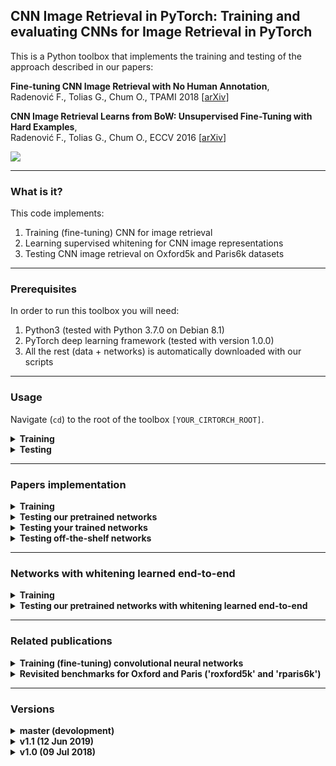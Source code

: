 ## CNN Image Retrieval in PyTorch: Training and evaluating CNNs for Image Retrieval in PyTorch

This is a Python toolbox that implements the training and testing of the approach described in our papers:


**Fine-tuning CNN Image Retrieval with No Human Annotation**,  
Radenović F., Tolias G., Chum O., 
TPAMI 2018 [[arXiv](https://arxiv.org/abs/1711.02512)]

**CNN Image Retrieval Learns from BoW: Unsupervised Fine-Tuning with Hard Examples**,  
Radenović F., Tolias G., Chum O., 
ECCV 2016 [[arXiv](http://arxiv.org/abs/1604.02426)]


<img src="http://cmp.felk.cvut.cz/cnnimageretrieval/img/cnnimageretrieval_network_medium.png" width=\textwidth/>

---

### What is it?

This code implements:

1. Training (fine-tuning) CNN for image retrieval
1. Learning supervised whitening for CNN image representations
1. Testing CNN image retrieval on Oxford5k and Paris6k datasets

---

### Prerequisites

In order to run this toolbox you will need:

1. Python3 (tested with Python 3.7.0 on Debian 8.1)
1. PyTorch deep learning framework (tested with version 1.0.0)
1. All the rest (data + networks) is automatically downloaded with our scripts

---

### Usage

Navigate (```cd```) to the root of the toolbox ```[YOUR_CIRTORCH_ROOT]```.

<details>
  <summary><b>Training</b></summary><br/>
  
  Example training script is located in ```YOUR_CIRTORCH_ROOT/cirtorch/examples/train.py```
  ```
  python3 -m cirtorch.examples.train [-h] [--training-dataset DATASET] [--no-val]
                  [--test-datasets DATASETS] [--test-whiten DATASET]
                  [--test-freq N] [--arch ARCH] [--pool POOL]
                  [--local-whitening] [--regional] [--whitening]
                  [--not-pretrained] [--loss LOSS] [--loss-margin LM]
                  [--image-size N] [--neg-num N] [--query-size N]
                  [--pool-size N] [--gpu-id N] [--workers N] [--epochs N]
                  [--batch-size N] [--optimizer OPTIMIZER] [--lr LR]
                  [--momentum M] [--weight-decay W] [--print-freq N]
                  [--resume FILENAME]
                  EXPORT_DIR
  ```

  For detailed explanation of the options run:
  ```
  python3 -m cirtorch.examples.train -h
  ```

  **Note**: Data and networks used for training and testing are automatically downloaded when using the example script.
  
</details>

<details>
  <summary><b>Testing</b></summary><br/>

  Example testing script is located in ```YOUR_CIRTORCH_ROOT/cirtorch/examples/test.py```
  ```
  python3 -m cirtorch.examples.test [-h] (--network-path NETWORK | --network-offtheshelf NETWORK)
                 [--datasets DATASETS] [--image-size N]
                 [--multiscale MULTISCALE] [--whitening WHITENING] [--gpu-id N]
  ```

  For detailed explanation of the options run:
  ```
  python3 -m cirtorch.examples.test -h
  ```

  **Note**: Data used for testing are automatically downloaded when using the example script.

</details>

---

###  Papers implementation

<details>
  <summary><b>Training</b></summary><br/>

  For example, to train our best network described in the TPAMI 2018 paper run the following command. 
  After each epoch, the fine-tuned network will be tested on the revisited Oxford and Paris benchmarks:
  ```
  python3 -m cirtorch.examples.train YOUR_EXPORT_DIR --gpu-id '0' --training-dataset 'retrieval-SfM-120k' 
              --test-datasets 'roxford5k,rparis6k' --arch 'resnet101' --pool 'gem' --loss 'contrastive' 
              --loss-margin 0.85 --optimizer 'adam' --lr 5e-7 --neg-num 5 --query-size=2000 
              --pool-size=22000 --batch-size 5 --image-size 362
  ```

  Networks can be evaluated with learned whitening after each epoch. To achieve this run the following command. 
  Note that this will significantly slow down the entire training procedure, and you can evaluate networks with learned whitening later on using the example test script.

  ```
  python3 -m cirtorch.examples.train YOUR_EXPORT_DIR --gpu-id '0' --training-dataset 'retrieval-SfM-120k' 
              --test-datasets 'roxford5k,rparis6k' --test-whiten 'retrieval-SfM-30k' 
              --arch 'resnet101' --pool 'gem' --loss 'contrastive' --loss-margin 0.85 
              --optimizer 'adam' --lr 5e-7 --neg-num 5 --query-size=2000 --pool-size=22000 
              --batch-size 5 --image-size 362
  ```

  **Note**: Adjusted (lower) learning rate is set to achieve similar performance as with [MatConvNet](https://github.com/filipradenovic/cnnimageretrieval) and [PyTorch-0.3.0](https://github.com/filipradenovic/cnnimageretrieval-pytorch/tree/v1.0) implementation of the training.

</details>

<details>
  <summary><b>Testing our pretrained networks</b></summary><br/>

  We provide the pretrained networks trained using the same parameters as in our TPAMI 2018 paper, with precomputed whitening. 
  To evaluate them run:
  ```
  python3 -m cirtorch.examples.test --gpu-id '0' --network-path 'retrievalSfM120k-resnet101-gem' 
                  --datasets 'oxford5k,paris6k,roxford5k,rparis6k' 
                  --whitening 'retrieval-SfM-120k'
                  --multiscale '[1, 1/2**(1/2), 1/2]'
  ```
  or
  ```
  python3 -m cirtorch.examples.test --gpu-id '0' --network-path 'retrievalSfM120k-vgg16-gem' 
                  --datasets 'oxford5k,paris6k,roxford5k,rparis6k' 
                  --whitening 'retrieval-SfM-120k'
                  --multiscale '[1, 1/2**(1/2), 1/2]'
  ```
  The table below shows the performance comparison of networks trained with this framework and the networks used in the paper which were trained with our [CNN Image Retrieval in MatConvNet](https://github.com/filipradenovic/cnnimageretrieval):

  | Model | Oxford | Paris | ROxf (M) | RPar (M) | ROxf (H) | RPar (H) |
  |:------|:------:|:------:|:------:|:------:|:------:|:------:|
  | VGG16-GeM (MatConvNet) | 87.9 | 87.7 | 61.9 | 69.3 | 33.7 | 44.3 |
  | VGG16-GeM (PyTorch) | 87.3 | 87.8 | 60.9 | 69.3 | 32.9 | 44.2 |
  | ResNet101-GeM (MatConvNet) | 87.8 | 92.7 | 64.7 | 77.2 | 38.5 | 56.3 |
  | ResNet101-GeM (PyTorch) | 88.2 | 92.5 | 65.4 | 76.7 | 40.1 | 55.2 |

</details>

<details>
  <summary><b>Testing your trained networks</b></summary><br/>

  To evaluate your trained network using single scale and without learning whitening:
  ```
  python3 -m cirtorch.examples.test --gpu-id '0' --network-path YOUR_NETWORK_PATH 
                  --datasets 'oxford5k,paris6k,roxford5k,rparis6k'
  ```

  To evaluate trained network using multi scale evaluation and with learned whitening as post-processing:
  ```
  python3 -m cirtorch.examples.test --gpu-id '0' --network-path YOUR_NETWORK_PATH 
                  --datasets 'oxford5k,paris6k,roxford5k,rparis6k'
                  --whitening 'retrieval-SfM-120k' 
                  --multiscale '[1, 1/2**(1/2), 1/2]'
  ```

</details>

<details>
  <summary><b>Testing off-the-shelf networks</b></summary><br/>

  Off-the-shelf networks can be evaluated as well, for example:
  ```
  python3 -m cirtorch.examples.test --gpu-id '0' --network-offtheshelf 'resnet101-gem'
                  --datasets 'oxford5k,paris6k,roxford5k,rparis6k'
                  --whitening 'retrieval-SfM-120k' 
                  --multiscale '[1, 1/2**(1/2), 1/2]'
  ```
  
</details>

---

### Networks with whitening learned end-to-end

<details>
  <summary><b>Training</b></summary><br/>
  
  Our code can be used to fine-tune networks with whitening added as an FC layer after the pooling.
  To train such a setup you should run the following commands (the performance will be evaluated every 5 epochs on `roxford5k` and `rparis6k`):
  ```
  python3 -m cirtorch.examples.train YOUR_EXPORT_DIR --gpu-id '0' --training-dataset 'retrieval-SfM-120k' 
              --loss 'triplet' --loss-margin 0.5 --optimizer 'adam' --lr 1e-6 
              --arch 'resnet50' --pool 'gem' --whitening 
              --neg-num 5 --query-size=2000 --pool-size=20000 
              --batch-size 5 --image-size 1024 --epochs 100 
              --test-datasets 'roxford5k,rparis6k' --test-freq 5 
  ```
  or
  ```
  python3 -m cirtorch.examples.train YOUR_EXPORT_DIR --gpu-id '0' --training-dataset 'retrieval-SfM-120k' 
              --loss 'triplet' --loss-margin 0.5 --optimizer 'adam' --lr 5e-7 
              --arch 'resnet101' --pool 'gem' --whitening 
              --neg-num 4 --query-size=2000 --pool-size=20000 
              --batch-size 5 --image-size 1024 --epochs 100 
              --test-datasets 'roxford5k,rparis6k' --test-freq 5 
  ```
  or
  ```
  python3 -m cirtorch.examples.train YOUR_EXPORT_DIR --gpu-id '0' --training-dataset 'retrieval-SfM-120k' 
              --loss 'triplet' --loss-margin 0.5 --optimizer 'adam' --lr 5e-7 
              --arch 'resnet152' --pool 'gem' --whitening 
              --neg-num 3 --query-size=2000 --pool-size=20000 
              --batch-size 5 --image-size 900 --epochs 100 
              --test-datasets 'roxford5k,rparis6k' --test-freq 5 
  ```
  for `ResNet50`, `ResNet101`, or `ResNet152`, respectively. 
  
  Implementation details:
  
  - Whitening FC layer is initialized in a supervised manner using our training data and off-the-shelf features.
  - Whitening FC layer is precomputed for popular architectures and pooling methods, see [imageretrievalnet.py#L50](https://github.com/filipradenovic/cnnimageretrieval-pytorch/blob/474b1fe61ff0e8a6f076ef58f7334cf33d7a3773/cirtorch/networks/imageretrievalnet.py#L50) for the full list of precomputed FC layers.
  - When whitening is added in the fine-tuning procedure, we notice that the performance is highest if the images are with a similar high-resolution at train and test time. 
  - When whitening is added, the distribution of pairwise distances changes significantly, so roughly twice larger margin should be used for contrastive loss. In this scenario, triplet loss performs slightly better. 
  - Additional tunning of hyper-parameters can be performed to achieve higher performance or faster training. Note that, in this example, `--neg-num` and `--image-size` hyper-parameters are chosen such that the training can be performed on a single GPU with `16 GB` of memory. 
    
</details>

<details>
  <summary><b>Testing our pretrained networks with whitening learned end-to-end</b></summary><br/>

  We also provide our end-to-end pre-trained networks, trained both on `retrieval-SfM-120k (rSfM120k)` and [`Google Landmarks 2018 (GL18)`](https://www.kaggle.com/google/google-landmarks-dataset) train datasets.
  Whitening is learned end-to-end during the network training, so there is no need to compute it as a post-processing step, although one can do that, as well.
  For example, multi-scale evaluation of ResNet101 with GeM and whitening trained on `Google Landmarks 2018 (GL18)` dataset using high-resolution images and a triplet loss, is performed with the following script:
  ```
  python3 -m cirtorch.examples.test_e2e --gpu-id '0' --network 'gl18-tl-resnet101-gem-w' 
              --datasets 'roxford5k,rparis6k' --multiscale '[1, 2**(1/2), 1/2**(1/2)]'
  ```

  Multi-scale performance of all available pre-trained networks is given in the following table:

  | Model | ROxf (M) | RPar (M) | ROxf (H) | RPar (H) |
  |:------|:------:|:------:|:------:|:------:|
  | [rSfM120k-tl-resnet50-gem-w](http://cmp.felk.cvut.cz/cnnimageretrieval/data/networks/retrieval-SfM-120k/rSfM120k-tl-resnet50-gem-w-97bf910.pth)  | 64.7 | 76.3 | 39.0 | 54.9 |
  | [rSfM120k-tl-resnet101-gem-w](http://cmp.felk.cvut.cz/cnnimageretrieval/data/networks/retrieval-SfM-120k/rSfM120k-tl-resnet101-gem-w-a155e54.pth) | 67.8 | 77.6 | 41.7 | 56.3 |
  | [rSfM120k-tl-resnet152-gem-w](http://cmp.felk.cvut.cz/cnnimageretrieval/data/networks/retrieval-SfM-120k/rSfM120k-tl-resnet152-gem-w-f39cada.pth) | 68.8 | 78.0 | 41.3 | 57.2 |
  | [gl18-tl-resnet50-gem-w](http://cmp.felk.cvut.cz/cnnimageretrieval/data/networks/gl18/gl18-tl-resnet50-gem-w-83fdc30.pth)  | 63.6 | 78.0 | 40.9 | 57.5 |
  | [gl18-tl-resnet101-gem-w](http://cmp.felk.cvut.cz/cnnimageretrieval/data/networks/gl18/gl18-tl-resnet101-gem-w-a4d43db.pth) | 67.3 | 80.6 | 44.3 | 61.5 |
  | [gl18-tl-resnet152-gem-w](http://cmp.felk.cvut.cz/cnnimageretrieval/data/networks/gl18/gl18-tl-resnet152-gem-w-21278d5.pth) | 68.7 | 79.7 | 44.2 | 60.3 |
  
</details>

---

### Related publications

<details>
  <summary><b>Training (fine-tuning) convolutional neural networks</b></summary><br/>

  ```
  @article{RTC18,
   title = {Fine-tuning {CNN} Image Retrieval with No Human Annotation},
   author = {Radenovi{\'c}, F. and Tolias, G. and Chum, O.}
   journal = {TPAMI},
   year = {2018}
  }
  ```
  ```
  @inproceedings{RTC16,
   title = {{CNN} Image Retrieval Learns from {BoW}: Unsupervised Fine-Tuning with Hard Examples},
   author = {Radenovi{\'c}, F. and Tolias, G. and Chum, O.},
   booktitle = {ECCV},
   year = {2016}
  }
  ```

</details>

<details>
  <summary><b>Revisited benchmarks for Oxford and Paris ('roxford5k' and 'rparis6k')</b></summary><br/>

  ```
  @inproceedings{RITAC18,
   author = {Radenovi{\'c}, F. and Iscen, A. and Tolias, G. and Avrithis, Y. and Chum, O.},
   title = {Revisiting Oxford and Paris: Large-Scale Image Retrieval Benchmarking},
   booktitle = {CVPR},
   year = {2018}
  }
  ```
  
</details>

---

### Versions

<details>
  <summary><b>master (devolopment)</b></summary>
  
  #### [master](https://github.com/filipradenovic/cnnimageretrieval-pytorch/tree/master) (development)
  
  - Added the [MIT license](https://github.com/filipradenovic/cnnimageretrieval-pytorch/blob/master/LICENSE)
  - Added mutli-scale performance on `roxford5k` and `rparis6k` for new pre-trained networks with end-to-end whitening, trained on both `retrieval-SfM-120` and `Google Landmarks 2018` train datasets
  - Added a new example test script without post-processing, for networks that are trained in a fully end-to-end manner, with whitening as FC layer learned during training
  - Added few things in train example: GeMmp pooling, triplet loss, small trick to handle really large batches
  - Added more pre-computed whitening options in imageretrievalnet
  - Added triplet loss 
  - Added GeM pooling with multiple parameters (one p per channel/dimensionality)
  - Added script to enable download on Windows 10 as explained in Issue [#39](https://github.com/filipradenovic/cnnimageretrieval-pytorch/issues/39), courtesy of [SongZRui](https://github.com/SongZRui)
</details>

<details>
  <summary><b>v1.1 (12 Jun 2019)</b></summary>
  
  #### [v1.1](https://github.com/filipradenovic/cnnimageretrieval-pytorch/tree/v1.1) (12 Jun 2019)
  
  - Migrated code to PyTorch 1.0.0, removed Variable, added torch.no_grad for more speed and less memory at evaluation
  - Added rigid grid regional pooling that can be combined with any global pooling method (R-MAC, R-SPoC, R-GeM)
  - Added PowerLaw normalization layer
  - Added multi-scale testing with any given set of scales, in example test script
  - Fix related to precision errors of covariance matrix estimation during whitening learning
  - Fixed minor bugs
</details>

<details>
  <summary><b>v1.0 (09 Jul 2018)</b></summary>
  
  #### [v1.0](https://github.com/filipradenovic/cnnimageretrieval-pytorch/tree/v1.0) (09 Jul 2018)
  
  - First public version
  - Compatible with PyTorch 0.3.0
</details>
